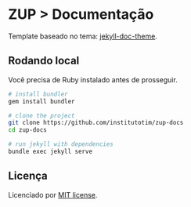 # ZUP > Documentação

Template baseado no tema:
[jekyll-doc-theme](https://aksakalli.github.io/jekyll-doc-theme/).

## Rodando local

Você precisa de Ruby instalado antes de prosseguir.

```bash
# install bundler
gem install bundler

# clone the project
git clone https://github.com/institutotim/zup-docs
cd zup-docs

# run jekyll with dependencies
bundle exec jekyll serve
```

## Licença

Licenciado por [MIT license](LICENSE).
